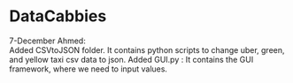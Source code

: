 # DataCabbies

7-December Ahmed: <br />
Added CSVtoJSON folder. It contains python scripts to change uber, green, and yellow taxi csv data to json.
Added GUI.py : It contains the GUI framework, where we need to input values.

